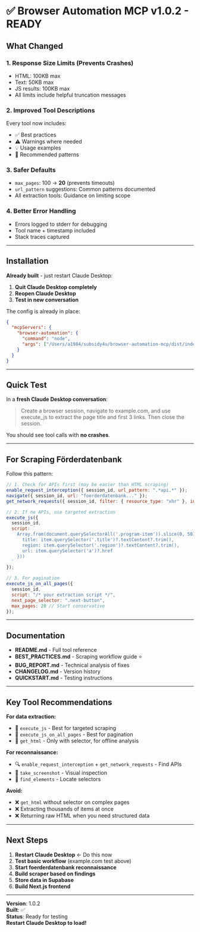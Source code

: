 # ✅ Browser Automation MCP v1.0.2 - READY

## What Changed

### 1. **Response Size Limits** (Prevents Crashes)
- HTML: 100KB max
- Text: 50KB max  
- JS results: 100KB max
- All limits include helpful truncation messages

### 2. **Improved Tool Descriptions**
Every tool now includes:
- ✅ Best practices
- ⚠️ Warnings where needed
- 💡 Usage examples
- 🎯 Recommended patterns

### 3. **Safer Defaults**
- `max_pages`: 100 → **20** (prevents timeouts)
- `url_pattern` suggestions: Common patterns documented
- All extraction tools: Guidance on limiting scope

### 4. **Better Error Handling**
- Errors logged to stderr for debugging
- Tool name + timestamp included
- Stack traces captured

---

## Installation

**Already built** - just restart Claude Desktop:

1. **Quit Claude Desktop completely**
2. **Reopen Claude Desktop**
3. **Test in new conversation**

The config is already in place:
```json
{
  "mcpServers": {
    "browser-automation": {
      "command": "node",
      "args": ["/Users/a1984/subsidy4u/browser-automation-mcp/dist/index.js"]
    }
  }
}
```

---

## Quick Test

In a **fresh Claude Desktop conversation**:

> Create a browser session, navigate to example.com, and use execute_js to extract the page title and first 3 links. Then close the session.

You should see tool calls with **no crashes**.

---

## For Scraping Förderdatenbank

Follow this pattern:

```javascript
// 1. Check for APIs first (may be easier than HTML scraping)
enable_request_interception({ session_id, url_pattern: ".*api.*" });
navigate({ session_id, url: "foerderdatenbank..." });
get_network_requests({ session_id, filter: { resource_type: "xhr" }, include_response_body: true });

// 2. If no APIs, use targeted extraction
execute_js({
  session_id,
  script: `
    Array.from(document.querySelectorAll('.program-item')).slice(0, 50).map(item => ({
      title: item.querySelector('.title')?.textContent?.trim(),
      region: item.querySelector('.region')?.textContent?.trim(),
      url: item.querySelector('a')?.href
    }))
  `
});

// 3. For pagination
execute_js_on_all_pages({
  session_id,
  script: "/* your extraction script */",
  next_page_selector: ".next-button",
  max_pages: 20 // Start conservative
});
```

---

## Documentation

- **README.md** - Full tool reference
- **BEST_PRACTICES.md** - Scraping workflow guide ⭐
- **BUG_REPORT.md** - Technical analysis of fixes
- **CHANGELOG.md** - Version history
- **QUICKSTART.md** - Testing instructions

---

## Key Tool Recommendations

**For data extraction:**
- 🥇 `execute_js` - Best for targeted scraping
- 🥈 `execute_js_on_all_pages` - Best for pagination
- 🥉 `get_html` - Only with selector, for offline analysis

**For reconnaissance:**
- 🔍 `enable_request_interception` + `get_network_requests` - Find APIs
- 📸 `take_screenshot` - Visual inspection
- 🔎 `find_elements` - Locate selectors

**Avoid:**
- ❌ `get_html` without selector on complex pages
- ❌ Extracting thousands of items at once
- ❌ Returning raw HTML when you need structured data

---

## Next Steps

1. **Restart Claude Desktop** ← Do this now
2. **Test basic workflow** (example.com test above)
3. **Start foerderdatenbank reconnaissance**
4. **Build scraper based on findings**
5. **Store data in Supabase**
6. **Build Next.js frontend**

---

**Version**: 1.0.2  
**Built**: ✅  
**Status**: Ready for testing  
**Restart Claude Desktop to load!**

